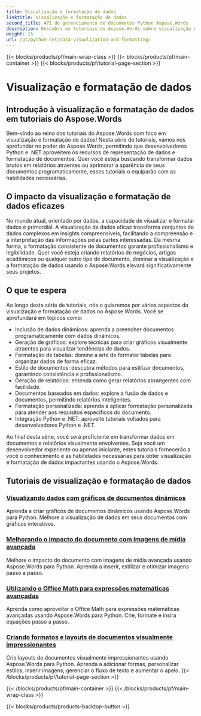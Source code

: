 ```yaml
---
title: Visualização e formatação de dados
linktitle: Visualização e formatação de dados
second_title: API de gerenciamento de documentos Python Aspose.Words
description: Descubra os tutoriais do Aspose.Words sobre visualização e formatação de dados em Python e .NET. Aprenda a apresentar dados de forma eficaz, criar relatórios impressionantes e formatar documentos programaticamente.
weight: 15
url: /pt/python-net/data-visualization-and-formatting/
---
```


{{< blocks/products/pf/main-wrap-class >}}
{{< blocks/products/pf/main-container >}}
{{< blocks/products/pf/tutorial-page-section >}}

# Visualização e formatação de dados


## Introdução à visualização e formatação de dados em tutoriais do Aspose.Words

Bem-vindo ao reino dos tutoriais do Aspose.Words com foco em visualização e formatação de dados! Nesta série de tutoriais, vamos nos aprofundar no poder do Aspose.Words, permitindo que desenvolvedores Python e .NET aproveitem os recursos de representação de dados e formatação de documentos. Quer você esteja buscando transformar dados brutos em relatórios atraentes ou aprimorar a aparência de seus documentos programaticamente, esses tutoriais o equiparão com as habilidades necessárias.

## O impacto da visualização e formatação de dados eficazes

No mundo atual, orientado por dados, a capacidade de visualizar e formatar dados é primordial. A visualização de dados eficaz transforma conjuntos de dados complexos em insights compreensíveis, facilitando a compreensão e a interpretação das informações pelas partes interessadas. Da mesma forma, a formatação consistente de documentos garante profissionalismo e legibilidade. Quer você esteja criando relatórios de negócios, artigos acadêmicos ou qualquer outro tipo de documento, dominar a visualização e a formatação de dados usando o Aspose.Words elevará significativamente seus projetos.

## O que te espera

Ao longo desta série de tutoriais, nós o guiaremos por vários aspectos da visualização e formatação de dados no Aspose.Words. Você se aprofundará em tópicos como:

- Inclusão de dados dinâmicos: aprenda a preencher documentos programaticamente com dados dinâmicos.
- Geração de gráficos: explore técnicas para criar gráficos visualmente atraentes para visualizar tendências de dados.
- Formatação de tabelas: domine a arte de formatar tabelas para organizar dados de forma eficaz.
- Estilo de documentos: descubra métodos para estilizar documentos, garantindo consistência e profissionalismo.
- Geração de relatórios: entenda como gerar relatórios abrangentes com facilidade.
- Documentos baseados em dados: explore a fusão de dados e documentos, permitindo relatórios inteligentes.
- Formatação personalizada: aprenda a aplicar formatação personalizada para atender aos requisitos específicos do documento.
- Integração Python e .NET: aproveite tutoriais voltados para desenvolvedores Python e .NET.

Ao final desta série, você será proficiente em transformar dados em documentos e relatórios visualmente envolventes. Seja você um desenvolvedor experiente ou apenas iniciante, estes tutoriais fornecerão a você o conhecimento e as habilidades necessárias para obter visualização e formatação de dados impactantes usando o Aspose.Words.

## Tutoriais de visualização e formatação de dados
### [Visualizando dados com gráficos de documentos dinâmicos](./visualize-data-document-charts/)
Aprenda a criar gráficos de documentos dinâmicos usando Aspose.Words para Python. Melhore a visualização de dados em seus documentos com gráficos interativos.
### [Melhorando o impacto do documento com imagens de mídia avançada](./document-images/)
Melhore o impacto do documento com imagens de mídia avançada usando Aspose.Words para Python. Aprenda a inserir, estilizar e otimizar imagens passo a passo.
### [Utilizando o Office Math para expressões matemáticas avançadas](./office-math-documents/)
Aprenda como aproveitar o Office Math para expressões matemáticas avançadas usando Aspose.Words para Python. Crie, formate e insira equações passo a passo.
### [Criando formatos e layouts de documentos visualmente impressionantes](./document-shape-handling-formatting/)
Crie layouts de documentos visualmente impressionantes usando Aspose.Words para Python. Aprenda a adicionar formas, personalizar estilos, inserir imagens, gerenciar o fluxo de texto e aumentar o apelo.
{{< /blocks/products/pf/tutorial-page-section >}}

{{< /blocks/products/pf/main-container >}}
{{< /blocks/products/pf/main-wrap-class >}}

{{< blocks/products/products-backtop-button >}}

